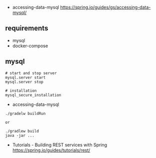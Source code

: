 
* accessing-data-mysql
https://spring.io/guides/gs/accessing-data-mysql/

## requirements
* mysql
* docker-compose


## mysql
```
# start and stop server
mysql.server start
mysql.server stop

# installation
mysql_secure_installation

```


* accessing-data-mysql
```
./gradelw buildRun

or

./gradlew build
java -jar ...
```

* Tutorials - Building REST services with Spring
https://spring.io/guides/tutorials/rest/
